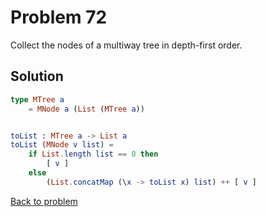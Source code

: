 # Problem 72

Collect the nodes of a multiway tree in depth-first order. 

## Solution

```elm
type MTree a
    = MNode a (List (MTree a))


toList : MTree a -> List a
toList (MNode v list) =
    if List.length list == 0 then
        [ v ]
    else
        (List.concatMap (\x -> toList x) list) ++ [ v ]

```

[Back to problem](../p/p72.md)



